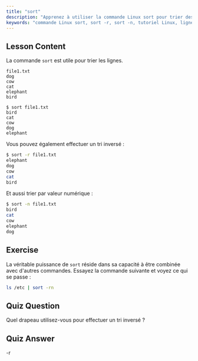 ```yaml
---
title: "sort"
description: "Apprenez à utiliser la commande Linux sort pour trier des fichiers texte. Découvrez des options comme le tri inversé et numérique. Améliorez vos compétences en ligne de commande Linux !"
keywords: "commande Linux sort, sort -r, sort -n, tutoriel Linux, ligne de commande, Linux débutant, guide sort"
---
```


## Lesson Content

La commande `sort` est utile pour trier les lignes.

```plaintext
file1.txt
dog
cow
cat
elephant
bird

$ sort file1.txt
bird
cat
cow
dog
elephant
```

Vous pouvez également effectuer un tri inversé :

```bash
$ sort -r file1.txt
elephant
dog
cow
cat
bird
```

Et aussi trier par valeur numérique :

```bash
$ sort -n file1.txt
bird
cat
cow
elephant
dog
```

## Exercise

La véritable puissance de `sort` réside dans sa capacité à être combinée avec d'autres commandes. Essayez la commande suivante et voyez ce qui se passe :

```bash
ls /etc | sort -rn
```

## Quiz Question

Quel drapeau utilisez-vous pour effectuer un tri inversé ?

## Quiz Answer

-r
